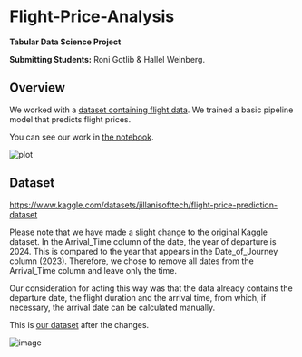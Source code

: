 # Flight-Price-Analysis
**Tabular Data Science Project**

**Submitting Students:** Roni Gotlib & Hallel Weinberg.
## Overview
We worked with a [dataset containing flight data](data/flight_data.csv). We trained a basic pipeline model that predicts flight prices.

You can see our work in [the notebook](TDS__Project.ipynb).

![plot](https://github.com/user-attachments/assets/bebc96b5-eede-48c6-bd0f-8716458bd2ff)

## Dataset
https://www.kaggle.com/datasets/jillanisofttech/flight-price-prediction-dataset

Please note that we have made a slight change to the original Kaggle dataset. In the Arrival_Time column of the date, the year of departure is 2024. This is compared to the year that appears in the Date_of_Journey column (2023). Therefore, we chose to remove all dates from the Arrival_Time column and leave only the time. 

Our consideration for acting this way was that the data already contains the departure date, the flight duration and the arrival time, from which, if necessary, the arrival date can be calculated manually.

This is [our dataset](data/flight_data.csv) after the changes.

![image](https://github.com/user-attachments/assets/6b999459-30d8-4c75-9de0-00d6d5e655d5)
